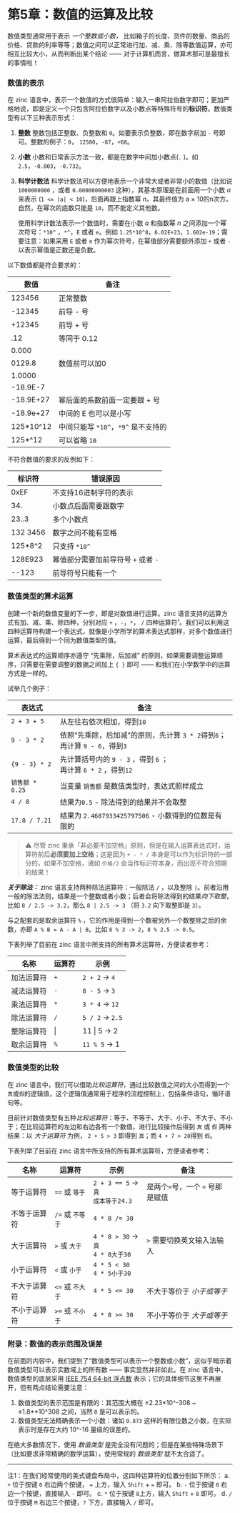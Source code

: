 # 第5章：数值的运算及比较

数值类型通常用于表示 _一个整数或小数，_ 比如箱子的长度、货件的数量、商品的价格、贷款的利率等等；数值之间可以正常进行加、减、乘、除等数值运算，亦可相互比较大小，从而判断出某个结论 —— 对于计算机而言，做算术那可是最擅长的事情啦！

### 数值的表示
在 zinc 语言中，表示一个数值的方式很简单：输入一串阿拉伯数字即可；更加严格地说，即是定义一个只包含阿拉伯数字以及小数点等特殊符号的**标识符**。数值类型有以下三种表示形式：

1) **整数**
   整数包括正整数、负整数和 `0`。如要表示负整数，即在数字前加 `-` 号即可。整数的例子：`0`， `12580`，`-87`，`+68`。

2) **小数**
   小数和日常表示方法一致，都是在数字中间加小数点(`.` )。如 `2.5`，`-0.003`，`-0.732`。

3) **科学计数法**
   科学计数法可以方便地表示一个非常大或者非常小的数值（比如说 `1000000000` ，或者 `0.00000000003` 这种），其基本原理是在前面用一个小数 _a_ 来表示 (`1 <= |a| < 10`)，后面再跟上指数幂 _n_。其最终值为 a × 10的n次方。自然，在幂次的底数只能是 `10`，而不能定义其他数。

   使用科学计数法表示一个数值时，需要在小数 _a_ 和指数幂 _n_ 之间添加一个幂次符号：`*10^` ，`*^`，`E` 或者 `e`。例如 `1.25*10^8`，`6.02E+23`，`1.602e-19`；需要注意：如果采用 `E` 或者 `e` 作为幂次符号，在幂值部分需要额外添加 `+` 或者 `-` 以表示幂值是正数还是负数。

以下数值都是符合要求的：

| 数值        | 备注                       |
| --------- | ------------------------ |
| 123456    | 正常整数                     |
| -12345    | 前导 - 号                   |
| +12345    | 前导 + 号                   |
| .12       | 等同于 0.12                 |
| 0.000     |                          |
| 0129.8    | 数值前可以加0                  |
| 1.0000    |                          |
| -18.9E-7  |                          |
| -18.9E+27 | 幂后面的系数前面一定要跟 + 号         |
| -18.9e+27 | 中间的 E 也可以是小写             |
| 125*10^12 | 中间只能写 `*10^`，`*9^` 是不支持的 |
| 125*^12   | 可以省略 `10`                |

不符合数值的要求的反例如下：

| 标识符      | 错误原因                   |
|----------|------------------------|
| 0xEF     | 不支持16进制字符的表示           |
| 34.      | 小数点后面需要跟数字             |
| 23..3    | 多个小数点                  |
| 132 3456 | 数字之间不能有空格              |
| 125*8^2  | 只支持 `*10^`             |
| 128E923  | 幂值部分需要加前导符号 `+` 或者 `-` |
| --123    | 前导符号只能有一个              |

### 数值类型的算术运算
创建一个新的数值变量的下一步，即是对数值进行运算。zinc 语言支持的运算方式有加、减、乘、除四种，分别对应 `+` ，`-`，`*`， `/`  四种运算符¹。我们可以利用这四种运算符构建一个表达式，就像是小学所学的算术表达式那样，对多个数值进行运算，最后得到一个同为数值类型的值。

算术表达式的运算顺序亦遵守 “先乘除，后加减” 的原则，如果需要调整运算顺序，只需要在需要调整的数据之间加上 `{ }` 即可 —— 和我们在小学数学中的运算方式是一样的。

试举几个例子：

| 表达式           | 备注                                                    |
|---------------|-------------------------------------------------------|
| `2 + 3 + 5`   | 从左往右依次相加，得到`10`                                       |
| `9 - 3 * 2`   | 依照“先乘除，后加减”的原则，先计算 `3 * 2`得到`6`；<br>再计算 `9 - 6`，得到`3` |
| `{9 - 3} * 2` | 先计算括号内的 `9 - 3` ，得到 `6` ；<br>再计算 `6 * 2` ，得到`12`      |
| `销售额 * 0.25`  | 当变量 `销售额` 是数值类型时，表达式照样成立                              |
| `4 / 8`       | 结果为`0.5` - 除法得到的结果并不会取整                               |
| `17.8 / 7.21` | 结果为 `2.4687933425797506`  - 小数得到的位数是有限的               |

> ⚠️ 尽管 zinc 秉承「非必要不加空格」原则，但是在输入运算表达式时，运算符前后**必须要加上空格**；这是因为 `+ - * /` 本身是可以作为标识符的一部分的，如果不加空格，诸如 `价格/2` 会当作标识符本身，而出现不符合预期的结果！

_**关于除法：**_ 
zinc 语言支持两种除法运算符：一般除法 `/` ，以及整除 `|`。前者沿用一般的除法法则，结果是一个整数或者小数；后者会将除法得到的结果*向下取整*，比如 `8 / 2.5 -> 3.2`，那么 `8 | 2.5 -> 3` （将 `3.2` 向下取整即是 `3`）。

与之配套的是取余运算符 `%` ，它的作用是得到一个数被另外一个数整除之后的余数，亦即 `A % B = A - A | B`。比如 `8 % 3 -> 2`，`8 % 2.5 -> 0.5`。

下表列举了目前在 zinc 语言中所支持的所有算术运算符，方便读者参考：

| 名称    | 运算符 | 示例               |
|-------|-----|------------------|
| 加法运算符 | `+` | `2 + 2` -> `4`   |
| 减法运算符 | `-` | `8 - 5` -> `3`   |
| 乘法运算符 | `*` | `3 * 4` -> `12`  |
| 除法运算符 | `/` | `5 / 2` -> `2.5` |
| 整除运算符 | \|  | 11 \| 5 -> 2     |
| 取余运算符 | `%` | `11 % 5` -> 1    |

### 数值类型的比较
在 zinc 语言中，我们可以借助*比较运算符*，通过比较数值之间的大小而得到一个`真`或`假`的逻辑值，这个逻辑值通常用于程序的流程控制上，包括条件语句，循环语句等。

目前针对数值类型有五种*比较运算符*：等于、不等于、大于、小于、不大于、不小于；在比较运算符的左边和右边各有一个数值，进行比较操作后得到 `真` 或 `假` 两种结果：以 _大于运算符_ 为例， `2 + 5 > 3` 即得到 `真`；而 `4 + 7 > 20`得到 `假`。

下表列举了目前在 zinc 语言中所支持的所有算术运算符，方便读者参考：

| 名称     | 运算符            | 示例                                 | 备注                   |
|--------|----------------|------------------------------------|----------------------|
| 等于运算符  | `==`  或  `等于`  | `2 + 3 == 5` -> `真` <br>`成本等于24.3` | 是两个`=`号，一个 `=` 号那是赋值 |
| 不等于运算符 | `/=`  或  `不等于` | `4 * 8 /= 30`                      |                      |
| 大于运算符  | `>` 或 `大于`     | `4 * 8 > 30` -> `真`<br>`4 * 8大于30` | `>` 需要切换英文输入法输入      |
| 小于运算符  | `<`  或  `小于`   | `4 * 5 < 30`<br>`4 * 5小于30`        |                      |
| 不大于运算符 | `<=` 或 `不大于`   | `4 * 5 <= 30`                      | 不大于等价于 _小于或等于_       |
| 不小于运算符 | `>=` 或 `不小于`   | `4 * 8 >= 30`                      | 不小于等价于 _大于或等于_       |

### 附录：数值的表示范围及误差
在前面的内容中，我们提到了“数值类型可以表示一个整数或小数”，这似乎暗示着数值类型可以表示实数域上的所有数 —— 事实显然并非如此。在 zinc 语言中，数值类型的底层采用 [IEEE 754 64-bit 浮点数](https://zh.wikipedia.org/wiki/IEEE_754) 表示；它的具体细节这里不再展开，但有两点结论需要注意：
1. 数值类型的表示范围是有限的：其范围大概在 ±2.23*10^-308 ~ ±1.8**10^308 之间，当然 `0` 是可以表示的。
2. 数值类型无法精确表示一个小数：诸如 `0.873` 这样的有限位数之小数，在实际表示时是存在大约 10^-16 量级的误差的。

在绝大多数情况下，使用 _数值类型_ 是完全没有问题的；但是在某些特殊场景下（比如要求非常精确的数学运算），使用常规的 _数值类型_ 就不太合适了。



---- 
注1：在我们经常使用的美式键盘布局中，这四种运算符的位置分别如下所示：
	a. `+`  位于按键 `0` 右边两个按键， `=` 上方，输入 `Shift` + `=` 即可。
	b. `-`  位于按键 `0` 右边一个按键，直接输入 `-` 即可。
        c. `*`  位于按键 `8`上方，输入 `Shift` + `8` 即可。
	d. `/` 位于按键 `M` 右边三个按键，`?` 下方，直接输入 `/` 即可。